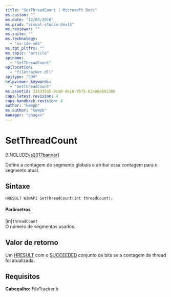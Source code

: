 ```yaml
---
title: "SetThreadCount | Microsoft Docs"
ms.custom: ""
ms.date: "12/03/2016"
ms.prod: "visual-studio-dev14"
ms.reviewer: ""
ms.suite: ""
ms.technology: 
  - "vs-ide-sdk"
ms.tgt_pltfrm: ""
ms.topic: "article"
apiname: 
  - "SetThreadCount"
apilocation: 
  - "filetracker.dll"
apitype: "COM"
helpviewer_keywords: 
  - "SetThreadCount"
ms.assetid: 335335a5-8ca0-4e18-95f5-62aa6a691386
caps.latest.revision: 4
caps.handback.revision: 4
author: "kempb"
ms.author: "kempb"
manager: "ghogen"
---
```

# SetThreadCount
[!INCLUDE[vs2017banner](../code-quality/includes/vs2017banner.md)]

Define a contagem de segmento globais e atribui essa contagem para o segmento atual.  
  
## Sintaxe  
  
```  
HRESULT WINAPI SetThreadCount(int threadCount);  
```  
  
#### Parâmetros  
 \[in\]`threadCount`  
 O número de segmentos usados.  
  
## Valor de retorno  
 Um [HRESULT](assetId:///HRESULT?qualifyHint=False&autoUpgrade=True) com o [SUCCEEDED](assetId:///SUCCEEDED?qualifyHint=False&autoUpgrade=True) conjunto de bits se a contagem de thread foi atualizada.  
  
## Requisitos  
 **Cabeçalho:** FileTracker.h